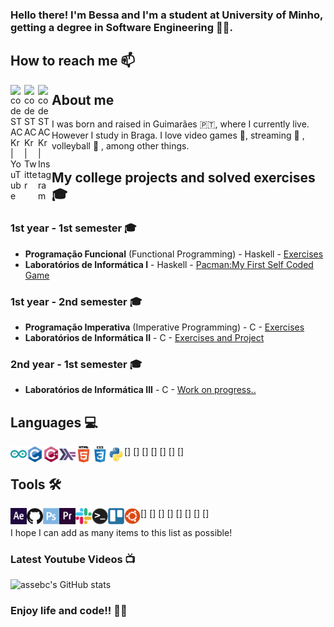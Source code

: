 ### Hello there! I'm Bessa and I'm a student at University of Minho, getting a degree in Software Engineering 👩‍💻. 

## How to reach me 📫

[<img align="left" alt="codeSTACKr | YouTube" width="22px" src="https://cdn.jsdelivr.net/npm/simple-icons@v3/icons/youtube.svg"/>][youtube]
[<img align="left" alt="codeSTACKr | Twitter" width="22px" src="https://cdn.jsdelivr.net/npm/simple-icons@v3/icons/twitter.svg"/>][twitter]
[<img align="left" alt="codeSTACKr | Instagram" width="22px" src="https://cdn.jsdelivr.net/npm/simple-icons@v3/icons/instagram.svg"/>][instagram]

## About me

I was born and raised in Guimarães 🇵🇹, where I currently live. However I study in Braga. I love video games 👾, streaming 🎥 , volleyball 🏐 , among other things. 

## My college projects and solved exercises 🎓

### 1st year - 1st semester 🎓

- **Programação Funcional** (Functional Programming) - Haskell - [Exercises](https://github.com/assebc/Programacao-Funcional)
- **Laboratórios de Informática I** - Haskell - [Pacman:My First Self Coded Game](https://github.com/assebc/Laboratorios-Informatica-I)

### 1st year - 2nd semester 🎓

- **Programação Imperativa** (Imperative Programming) - C - [Exercises](https://github.com/assebc/Programacao-Imperativa)
- **Laboratórios de Informática II** - C - [Exercises and Project](https://github.com/assebc/Laboratorios-Informatica-II)

### 2nd year - 1st semester 🎓

- **Laboratórios de Informática III** - C - [Work on progress..](https://github.com/assebc/Laboratorios-Informatica-III)

## Languages 💻

[<img align="left" alt="codeSTACKr | Arduino" width="26px" src="https://github.com/devicons/devicon/blob/master/icons/arduino/arduino-original.svg"/>]
[<img align="left" alt="codeSTACKr | C" width="26px" src="https://raw.githubusercontent.com/devicons/devicon/master/icons/c/c-original.svg"/>]
[<img align="left" alt="codeSTACKr | CPP" width="26px" src="https://github.com/devicons/devicon/blob/master/icons/cplusplus/cplusplus-original.svg"/>]
[<img align="left" alt="codeSTACKr | Haskell" width="26px" src="https://raw.githubusercontent.com/devicons/devicon/master/icons/haskell/haskell-original.svg"/>]
[<img align="left" alt="codeSTACKr | HTML" width="26px" src="https://raw.githubusercontent.com/github/explore/80688e429a7d4ef2fca1e82350fe8e3517d3494d/topics/html/html.png"/>]
[<img align="left" alt="codeSTACKr | CSS" width="26px" src="https://raw.githubusercontent.com/github/explore/80688e429a7d4ef2fca1e82350fe8e3517d3494d/topics/css/css.png"/>]
[<img align="left" alt="codeSTACKr | PYTHON" width="26px" src="https://github.com/devicons/devicon/blob/master/icons/python/python-original.svg"/>]

## Tools 🛠️

[<img align="left" alt="codeSTACKr | ae" width="26px" src="https://github.com/devicons/devicon/blob/master/icons/aftereffects/aftereffects-plain.svg"/>]
[<img align="left" alt="codeSTACKr | github" width="26px" src="https://raw.githubusercontent.com/github/explore/78df643247d429f6cc873026c0622819ad797942/topics/github/github.png"/>]
[<img align="left" alt="codeSTACKr | ps" width="26px" src ="https://github.com/devicons/devicon/blob/master/icons/photoshop/photoshop-plain.svg"/>]
[<img align="left" alt="codeSTACKr | pr" width="26px" src ="https://github.com/devicons/devicon/blob/master/icons/premierepro/premierepro-plain.svg"/>]
[<img align="left" alt="codeSTACKr | slack" width="26px" src ="https://github.com/devicons/devicon/blob/master/icons/slack/slack-original.svg"/>]
[<img align="left" alt="codeSTACKr | terminal" width="26px" src="https://raw.githubusercontent.com/github/explore/80688e429a7d4ef2fca1e82350fe8e3517d3494d/topics/terminal/terminal.png"/>]
[<img align="left" alt="codeSTACKr | trello" width="26px" src ="https://github.com/devicons/devicon/blob/master/icons/trello/trello-plain.svg"/>]
[<img align="left" alt="codeSTACKr | ubuntu" width="26px" src ="https://github.com/devicons/devicon/blob/master/icons/ubuntu/ubuntu-plain.svg"/>]


I hope I can add as many items to this list as possible!


### Latest Youtube Videos 📺
<!-- YOUTUBE:START -->
<!-- YOUTUBE:END -->

![assebc's GitHub stats](https://github-readme-stats.vercel.app/api?username=assebc&count_private=true&show_icons=true)


### Enjoy life and code!! 👋😊


[twitter]: https://twitter.com/bessitos_
[youtube]: https://www.youtube.com/channel/UCKz1tkzbzC6SV9CYF7qRE3g
[instagram]: https://instagram.com/bessitos_
